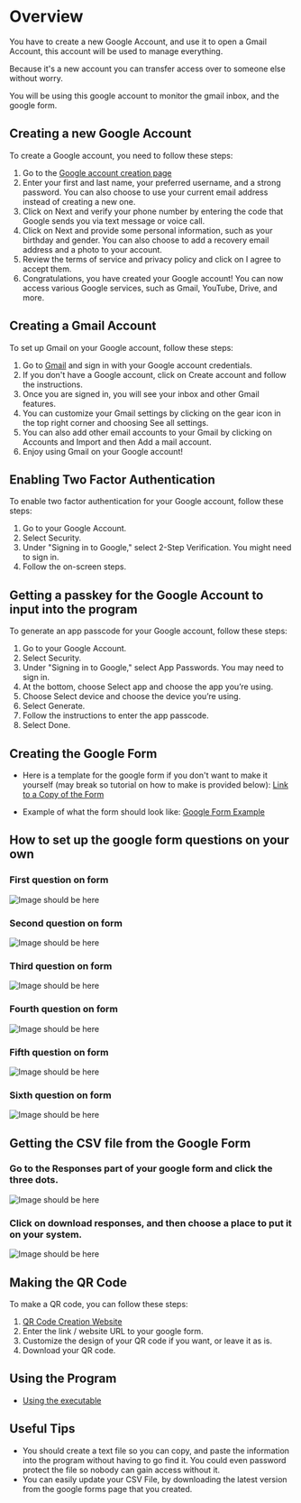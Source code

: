 # Overview
You have to create a new Google Account, and use it to open a Gmail Account, this account will be used to manage everything.

Because it's a new account you can transfer access over to someone else without worry.

You will be using this google account to monitor the gmail inbox, and the google form.

## Creating a new Google Account
To create a Google account, you need to follow these steps:

1. Go to the [Google account creation page](https://accounts.google.com/signup)
2. Enter your first and last name, your preferred username, and a strong password. You can also choose to use your current email address instead of creating a new one.
3. Click on Next and verify your phone number by entering the code that Google sends you via text message or voice call.
4. Click on Next and provide some personal information, such as your birthday and gender. You can also choose to add a recovery email address and a photo to your account.
5. Review the terms of service and privacy policy and click on I agree to accept them.
6. Congratulations, you have created your Google account! You can now access various Google services, such as Gmail, YouTube, Drive, and more.
## Creating a Gmail Account
To set up Gmail on your Google account, follow these steps:

1. Go to [Gmail](https://mail.google.com) and sign in with your Google account credentials.
2. If you don't have a Google account, click on Create account and follow the instructions.
3. Once you are signed in, you will see your inbox and other Gmail features.
4. You can customize your Gmail settings by clicking on the gear icon in the top right corner and choosing See all settings.
5. You can also add other email accounts to your Gmail by clicking on Accounts and Import and then Add a mail account.
6. Enjoy using Gmail on your Google account!
## Enabling Two Factor Authentication
To enable two factor authentication for your Google account, follow these steps:

1. Go to your Google Account.
2. Select Security.
3. Under "Signing in to Google," select 2-Step Verification. You might need to sign in.
4. Follow the on-screen steps.
## Getting a passkey for the Google Account to input into the program
To generate an app passcode for your Google account, follow these steps:

1. Go to your Google Account.
2. Select Security.
3. Under "Signing in to Google," select App Passwords. You may need to sign in.
4. At the bottom, choose Select app and choose the app you’re using.
5. Choose Select device and choose the device you’re using.
6. Select Generate.
7. Follow the instructions to enter the app passcode.
8. Select Done.
## Creating the Google Form
* Here is a template for the google form if you don't want to make it yourself (may break so tutorial on how to make is provided below): [Link to a Copy of the Form](https://docs.google.com/forms/u/0/d/1oWTTLdqrDoWX8sIywNU9nzkXgOAAiPtrRqR6J68kRaw/copy)
 

* Example of what the form should look like:
   [Google Form Example](https://docs.google.com/forms/u/0/d/1sgh6TgXYl5S0LR8_JTM7DjhhXYwfDIwVLTmbQO43w_Y/)


## How to set up the google form questions on your own


### First question on form
![Image should be here](first.png)


### Second question on form
![Image should be here](second.png)


### Third question on form
![Image should be here](third.png)


### Fourth question on form
![Image should be here](fourth.png)


### Fifth question on form
![Image should be here](fifth.png)


### Sixth question on form
![Image should be here](sixth.png)

## Getting the CSV file from the Google Form
### Go to the Responses part of your google form and click the three dots.
![Image should be here](download01.png)

### Click on download responses, and then choose a place to put it on your system.
![Image should be here](download02.png)

## Making the QR Code
To make a QR code, you can follow these steps:

1. [QR Code Creation Website](https://www.qrcode-tiger.com/?type=googleForm)
2. Enter the link / website URL to your google form.
3. Customize the design of your QR code if you want, or leave it as is.
4. Download your QR code.
## Using the Program
- [Using the executable](https://youtube.com)
## Useful Tips

- You should create a text file so you can copy, and paste the information into the program without having to go find it. You could even password protect the file so nobody can gain access without it.
- You can easily update your CSV File, by downloading the latest version from the google forms page that you created. 